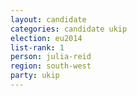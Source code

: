 ```yaml
---
layout: candidate
categories: candidate ukip
election: eu2014
list-rank: 1
person: julia-reid
region: south-west
party: ukip
---
```

